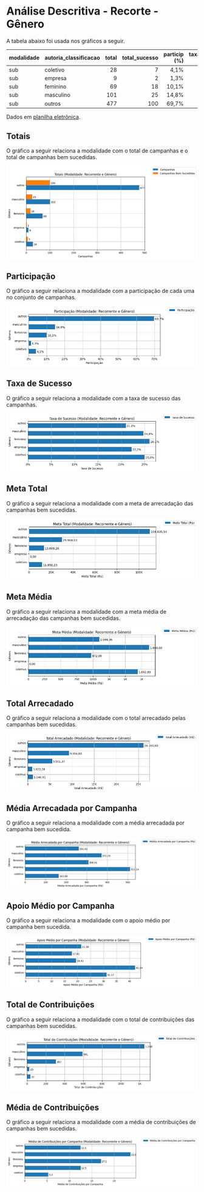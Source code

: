 # Análise Descritiva - Recorte - Gênero

A tabela abaixo foi usada nos gráficos a seguir.

| modalidade   | autoria_classificacao   |   total |   total_sucesso |   particip (%) |   taxa_sucesso (%) |   meta (R$) |   meta_avg (R$) |   meta_std (R$) |   meta_min (R$) |   meta_max (R$) |   arrecadado_sucesso (R$) |   arrecadado_avg (R$) |   arrecadado_std (R$) |   arrecadado_min (R$) |   arrecadado_max (R$) |   apoio_medio (R$) |   apoio_std (R$) |   apoio_min (R$) |   apoio_max (R$) |   contribuicoes |   contribuicoes_med |   contribuicoes_std |   contribuicoes_min |   contribuicoes_max |
|:-------------|:------------------------|--------:|----------------:|---------------:|-------------------:|------------:|----------------:|----------------:|----------------:|----------------:|--------------------------:|----------------------:|----------------------:|----------------------:|----------------------:|-------------------:|-----------------:|-----------------:|-----------------:|----------------:|--------------------:|--------------------:|--------------------:|--------------------:|
| sub          | coletivo                |      28 |               7 |           4,1% |              25,0% |   11.850,23 |        1.692,89 |        1.741,34 |           13,21 |        3.923,90 |                  1.146,91 |                163,84 |                138,02 |                 32,56 |                353,58 |              31,17 |            26,95 |             8,14 |            84,08 |              37 |                 5,3 |                 2,5 |                 3,0 |                10,0 |
| sub          | empresa                 |       9 |               2 |           1,3% |              22,2% |        0,00 |            0,00 |            0,00 |            0,00 |            0,00 |                  1.022,28 |                511,14 |                 38,60 |                483,84 |                538,44 |              42,14 |             8,83 |            35,90 |            48,38 |              25 |                12,5 |                 3,5 |                10,0 |                15,0 |
| sub          | feminino                |      69 |              18 |          10,1% |              26,1% |   13.609,26 |          972,09 |        1.272,34 |            0,00 |        3.770,07 |                  5.551,37 |                308,41 |                399,36 |                  7,15 |              1.753,37 |              19,42 |             8,88 |             5,93 |            35,80 |             307 |                17,1 |                20,6 |                 1,0 |                79,0 |
| sub          | masculino               |     101 |              25 |          14,8% |              24,8% |   29.904,03 |        1.869,00 |        2.138,65 |           63,11 |        8.371,81 |                  9.304,80 |                372,19 |                661,58 |                  6,10 |              2.998,54 |              17,81 |             9,87 |             6,10 |            45,46 |             591 |                23,6 |                45,2 |                 1,0 |               208,0 |
| sub          | outros                  |     477 |             100 |          69,7% |              21,0% |  109.835,54 |        1.098,36 |        2.287,41 |            0,00 |       21.176,92 |                 26.161,60 |                261,62 |                711,52 |                  1,09 |              5.087,08 |              21,38 |            15,58 |             1,01 |            70,02 |           1.248 |                12,5 |                30,8 |                 1,0 |               196,0 |

Dados em [planilha eletrônica](./dados/sub-genero.xlsx).


## Totais

O gráfico a seguir relaciona a modalidade com o total de campanhas e o total de campanhas bem sucedidas.

![Totais por Modalidade](./img/sub-genero-totais.png)


## Participação

O gráfico a seguir relaciona a modalidade com a participação de cada uma no conjunto de campanhas.

![Participação das Modalidades](./img/sub-genero-participacao.png)


## Taxa de Sucesso

O gráfico a seguir relaciona a modalidade com a taxa de sucesso das campanhas.

![Taxa de Sucesso das Modalidades](./img/sub-genero-taxa-sucesso.png)


## Meta Total

O gráfico a seguir relaciona a modalidade com a meta de arrecadação das campanhas bem sucedidas.

![Meta Total por Modalidades](./img/sub-genero-meta.png)


## Meta Média

O gráfico a seguir relaciona a modalidade com a meta média de arrecadação das campanhas bem sucedidas.

![Meta Média por Modalidades](./img/sub-genero-meta-med.png)


## Total Arrecadado

O gráfico a seguir relaciona a modalidade com o total arrecadado pelas campanhas bem sucedidas.

![Total Arrecadado por Modalidades](./img/sub-genero-total-arrecadado.png)


## Média Arrecadada por Campanha

O gráfico a seguir relaciona a modalidade com a média arrecadada por campanha bem sucedida.

![Média Arrecadada por Campanha por Modalidades](./img/sub-genero-media-arrecadada.png)


## Apoio Médio por Campanha

O gráfico a seguir relaciona a modalidade com o apoio médio por campanha bem sucedida.

![Apoio Médio por Campanha por Modalidades](./img/sub-genero-apoio-medio.png)


## Total de Contribuições

O gráfico a seguir relaciona a modalidade com o total de contribuições das campanhas bem sucedidas.

![Total de Contribuições por Modalidades](./img/sub-genero-total-contribuicoes.png)


## Média de Contribuições

O gráfico a seguir relaciona a modalidade com a média de contribuições de campanhas bem sucedidas.

![Média de Contribuições por Campanha por Modalidades](./img/sub-genero-media-contribuicoes.png)



